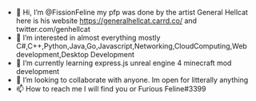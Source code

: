 - 👋 Hi, I’m @FissionFeline my pfp was done by the artist General Hellcat here is his website https://generalhellcat.carrd.co/ and twitter.com/genhellcat
- 👀 I’m interested in almost everything mostly C#,C++,Python,Java,Go,Javascript,Networking,CloudComputing,Web development,Desktop Development 
- 🌱 I’m currently learning express.js unreal engine 4 minecraft mod development 
- 💞️ I’m looking to collaborate with anyone. Im open for litterally anything 
- 📫 How to reach me I will find you or Furious Feline#3399
<!---
FissionFeline/FissionFeline is a ✨ special ✨ repository because its `README.md` (this file) appears on your GitHub profile.
You can click the Preview link to take a look at your changes.
--->
